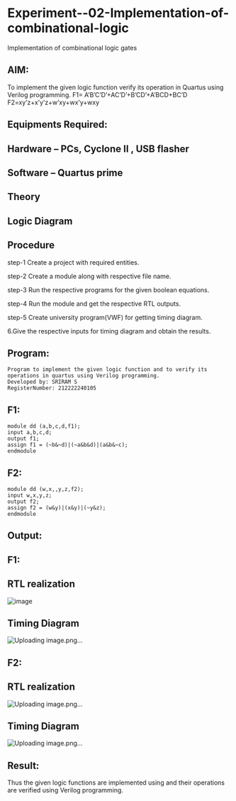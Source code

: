 # Experiment--02-Implementation-of-combinational-logic
Implementation of combinational logic gates
 
## AIM:
To implement the given logic function verify its operation in Quartus using Verilog programming.
 F1= A’B’C’D’+AC’D’+B’CD’+A’BCD+BC’D
F2=xy’z+x’y’z+w’xy+wx’y+wxy
 
 
 
## Equipments Required:
## Hardware – PCs, Cyclone II , USB flasher
## Software – Quartus prime


## Theory
 

## Logic Diagram
## Procedure
step-1
Create a project with required entities.

step-2
Create a module along with respective file name.

step-3
Run the respective programs for the given boolean equations.

step-4
Run the module and get the respective RTL outputs.

step-5
Create university program(VWF) for getting timing diagram.

6.Give the respective inputs for timing diagram and obtain the results.
## Program:
```
Program to implement the given logic function and to verify its operations in quartus using Verilog programming.
Developed by: SRIRAM S
RegisterNumber: 212222240105
```
## F1:
```
module dd (a,b,c,d,f1);
input a,b,c,d;
output f1;
assign f1 = (~b&~d)|(~a&b&d)|(a&b&~c);
endmodule 
```
## F2:
```
module dd (w,x,,y,z,f2);
input w,x,y,z;
output f2;
assign f2 = (w&y)|(x&y)|(~y&z);
endmodule
```
## Output:
## F1:
## RTL realization
![image](https://github.com/SriramS22/Experiment--02-Implementation-of-combinational-logic-/assets/119094390/467357f4-517c-4617-9dba-46c89ae11392)

## Timing Diagram
![Uploading image.png…]()

## F2:
## RTL realization
![Uploading image.png…]()

## Timing Diagram
![Uploading image.png…]()

## Result:
Thus the given logic functions are implemented using  and their operations are verified using Verilog programming.
